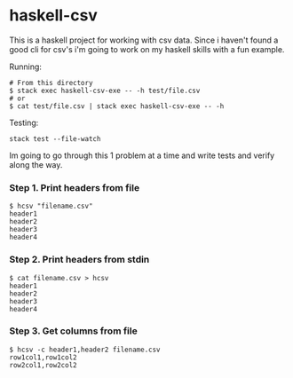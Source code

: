 # haskell-csv

This is a haskell project for working with csv data. Since i haven't found a good cli for csv's i'm going to work on my haskell skills with a fun example.

Running: 
```
# From this directory
$ stack exec haskell-csv-exe -- -h test/file.csv
# or
$ cat test/file.csv | stack exec haskell-csv-exe -- -h
```

Testing:
```
stack test --file-watch
```

Im going to go through this 1 problem at a time and write tests and verify along the way.

### Step 1. Print headers from file
```
$ hcsv "filename.csv"
header1
header2
header3
header4
```

### Step 2. Print headers from stdin
```
$ cat filename.csv > hcsv
header1
header2
header3
header4
```

### Step 3. Get columns from file
```
$ hcsv -c header1,header2 filename.csv
row1col1,row1col2
row2col1,row2col2
```
